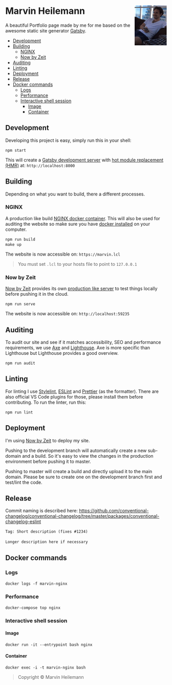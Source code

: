 <h1 align="left">
  <img align="right" src="./static/me.gif" width="100">
  <b>Marvin Heilemann</b>
</h1>

A beautiful Portfolio page made by me for me based on the awesome static site generator
[Gatsby](https://www.gatsbyjs.org/).

- [Development](#development)
- [Building](#building)
  - [NGINX](#nginx)
  - [Now by Zeit](#now-by-zeit)
- [Auditing](#auditing)
- [Linting](#linting)
- [Deployment](#deployment)
- [Release](#release)
- [Docker commands](#docker-commands)
  - [Logs](#logs)
  - [Performance](#performance)
  - [Interactive shell session](#interactive-shell-session)
    - [Image](#image)
    - [Container](#container)

## Development

Developing this project is easy, simply run this in your shell:

```shell
npm start
```

This will create a
[Gatsby development server](https://www.gatsbyjs.org/docs/gatsby-cli/#develop) with
[hot module replacement (HMR)](https://webpack.js.org/concepts/hot-module-replacement/)
at: `http://localhost:8000`

## Building

Depending on what you want to build, there a different processes.

### NGINX

A production like build [NGINX docker container](https://hub.docker.com/_/nginx). This
will also be used for auditing the website so make sure you have
[docker installed](https://docs.docker.com/install/) on your computer.

```shell
npm run build
make up
```

The website is now accessible on: `https://marvin.lcl`

> You must set `.lcl` to your hosts file to point to `127.0.0.1`

### Now by Zeit

[Now by Zeit](https://zeit.co/home) provides its own
[production like server](https://zeit.co/docs/now-cli#commands/dev) to test things locally
before pushing it in the cloud.

```shell
npm run serve
```

The website is now accessible on: `http://localhost:59235`

## Auditing

To audit our site and see if it matches accessibility, SEO and performance requirements,
we use [Axe](https://www.deque.com/axe/) and
[Lighthouse](https://github.com/GoogleChrome/lighthouse/). Axe is more specific than
Lighthouse but Lighthouse provides a good overview.

```shell
npm run audit
```

## Linting

For linting I use [Stylelint](https://stylelint.io/), [ESLint](https://eslint.org/) and
[Prettier](https://prettier.io/) (as the formatter). There are also official VS Code
plugins for those, please install them before contributing. To run the linter, run this:

```shell
npm run lint
```

## Deployment

I'm using [Now by Zeit](https://zeit.co/home) to deploy my site.

Pushing to the development branch will automatically create a new sub-domain and a build.
So it's easy to view the changes in the production environment before pushing it to
master.

Pushing to master will create a build and directly upload it to the main domain. Please be
sure to create one on the development branch first and test/lint the code.

## Release

Commit naming is described here:
https://github.com/conventional-changelog/conventional-changelog/tree/master/packages/conventional-changelog-eslint

```
Tag: Short description (fixes #1234)

Longer description here if necessary
```

## Docker commands

### Logs

```shell
docker logs -f marvin-nginx
```

### Performance

```shell
docker-compose top nginx
```

### Interactive shell session

#### Image

```shell
docker run -it --entrypoint bash nginx
```

#### Container

```shell
docker exec -i -t marvin-nginx bash
```

> Copyright © Marvin Heilemann
